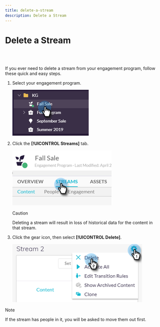 ```yaml
---
title: delete-a-stream
description: Delete a Stream
---
```


# Delete a Stream

<br>&nbsp;

If you ever need to delete a stream from your engagement program, follow these quick and easy steps.

1. Select your engagement program.

   ![Image One](/help/sky/assets/engagement-programs/delete-a-stream/delete-a-stream-1.png)

1. Click the **[!UICONTROL Streams]** tab.

   ![Image Two](/help/sky/assets/engagement-programs/delete-a-stream/delete-a-stream-2.png)

   >[!CAUTION]
   >
   >Deleting a stream will result in loss of historical data for
   >the content in that stream.

1. Click the gear icon, then select **[!UICONTROL Delete]**.

   ![Image Three](/help/sky/assets/engagement-programs/delete-a-stream/delete-a-stream-3.png)

>[!NOTE]
>
>If the stream has people in it, you will be asked to move them
>out first.
